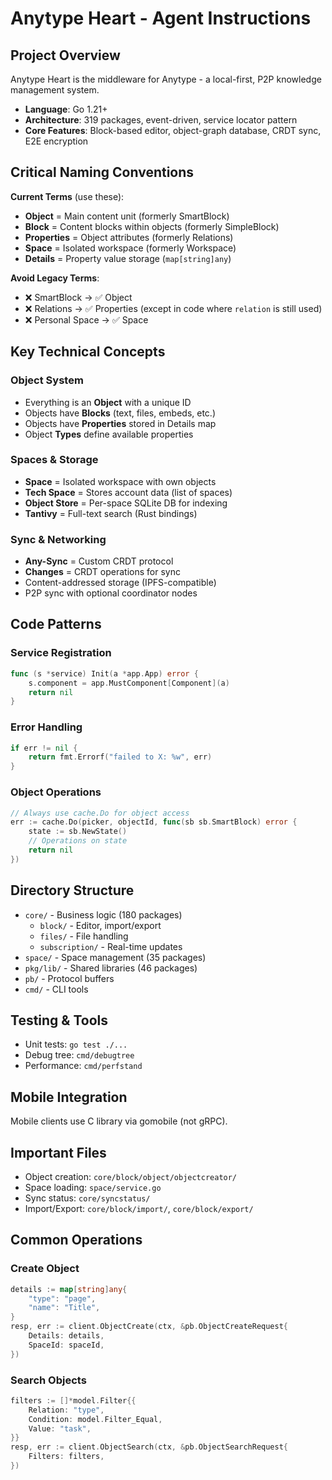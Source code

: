 # Anytype Heart - Agent Instructions

## Project Overview
Anytype Heart is the middleware for Anytype - a local-first, P2P knowledge management system.
- **Language**: Go 1.21+
- **Architecture**: 319 packages, event-driven, service locator pattern
- **Core Features**: Block-based editor, object-graph database, CRDT sync, E2E encryption

## Critical Naming Conventions
**Current Terms** (use these):
- **Object** = Main content unit (formerly SmartBlock)
- **Block** = Content blocks within objects (formerly SimpleBlock)  
- **Properties** = Object attributes (formerly Relations)
- **Space** = Isolated workspace (formerly Workspace)
- **Details** = Property value storage (`map[string]any`)

**Avoid Legacy Terms**:
- ❌ SmartBlock → ✅ Object
- ❌ Relations → ✅ Properties (except in code where `relation` is still used)
- ❌ Personal Space → ✅ Space

## Key Technical Concepts

### Object System
- Everything is an **Object** with a unique ID
- Objects have **Blocks** (text, files, embeds, etc.)
- Objects have **Properties** stored in Details map
- Object **Types** define available properties

### Spaces & Storage
- **Space** = Isolated workspace with own objects
- **Tech Space** = Stores account data (list of spaces)
- **Object Store** = Per-space SQLite DB for indexing
- **Tantivy** = Full-text search (Rust bindings)

### Sync & Networking  
- **Any-Sync** = Custom CRDT protocol
- **Changes** = CRDT operations for sync
- Content-addressed storage (IPFS-compatible)
- P2P sync with optional coordinator nodes

## Code Patterns

### Service Registration
```go
func (s *service) Init(a *app.App) error {
    s.component = app.MustComponent[Component](a)
    return nil
}
```

### Error Handling
```go
if err != nil {
    return fmt.Errorf("failed to X: %w", err)
}
```

### Object Operations
```go
// Always use cache.Do for object access
err := cache.Do(picker, objectId, func(sb sb.SmartBlock) error {
    state := sb.NewState()
    // Operations on state
    return nil
})
```

## Directory Structure
- `core/` - Business logic (180 packages)
  - `block/` - Editor, import/export
  - `files/` - File handling
  - `subscription/` - Real-time updates
- `space/` - Space management (35 packages)
- `pkg/lib/` - Shared libraries (46 packages)
- `pb/` - Protocol buffers
- `cmd/` - CLI tools

## Testing & Tools
- Unit tests: `go test ./...`
- Debug tree: `cmd/debugtree`
- Performance: `cmd/perfstand`

## Mobile Integration
Mobile clients use C library via gomobile (not gRPC).

## Important Files
- Object creation: `core/block/object/objectcreator/`
- Space loading: `space/service.go`
- Sync status: `core/syncstatus/`
- Import/Export: `core/block/import/`, `core/block/export/`

## Common Operations

### Create Object
```go
details := map[string]any{
    "type": "page",
    "name": "Title",
}
resp, err := client.ObjectCreate(ctx, &pb.ObjectCreateRequest{
    Details: details,
    SpaceId: spaceId,
})
```

### Search Objects
```go
filters := []*model.Filter{{
    Relation: "type", 
    Condition: model.Filter_Equal,
    Value: "task",
}}
resp, err := client.ObjectSearch(ctx, &pb.ObjectSearchRequest{
    Filters: filters,
})
```